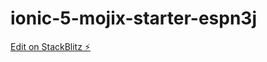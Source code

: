 # ionic-5-mojix-starter-espn3j

[Edit on StackBlitz ⚡️](https://stackblitz.com/edit/ionic-5-mojix-starter-espn3j)